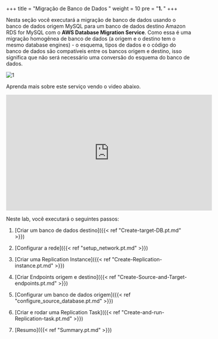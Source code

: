 +++
title = "Migração de Banco de Dados "
weight = 10
pre = "<b>1. </b>"
+++

Nesta seção você executará a migração de banco de dados usando o banco de dados origem MySQL para um banco de dados destino Amazon RDS for MySQL com o **AWS Database Migration Service**. Como essa é uma migração homogênea de banco de dados (a origem e o destino tem o mesmo database engines) - o esquema, tipos de dados e o código do banco de dados são compatíveis entre os bancos origem e destino, isso significa que não será necessário uma conversão do esquema do banco de dados.

![1](/db-mig/DMS-overview.png)

Aprenda mais sobre este serviço vendo o video abaixo.

<center><iframe width="560" height="315" src="https://www.youtube-nocookie.com/embed/zb4GcjEdl8U" frameborder="0" allow="accelerometer; autoplay; encrypted-media; gyroscope; picture-in-picture" allowfullscreen></iframe></center>

Neste lab, você executará o seguintes passos:

1. [Criar um banco de dados destino]({{< ref "Create-target-DB.pt.md" >}})

2. [Configurar a rede]({{< ref "setup_network.pt.md" >}})

2. [Criar uma Replication Instance]({{< ref "Create-Replication-instance.pt.md" >}})

3. [Criar Endpoints origem e destino]({{< ref "Create-Source-and-Target-endpoints.pt.md" >}})

4. [Configurar um banco de dados origem]({{< ref "configure_source_database.pt.md" >}})

4. [Criar e rodar uma Replication Task]({{< ref "Create-and-run-Replication-task.pt.md" >}})

5. [Resumo]({{< ref "Summary.pt.md" >}})
